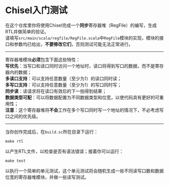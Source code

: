 # Chisel入门测试
在这个仓库里你将使用Chisel完成一个**同步**寄存器堆（RegFile）的编写，生成RTL并做简单的验证。  
请填写`src/main/scala/regfile/RegFile.scala`中`RegFile`模块的实现，模块的接口和参数均已给出，**不要修改它们**，否则测试可能无法正常进行。

***

寄存器堆模块**必须**包含下面这些特性：  
**写优先**：当写口和读口同时访问一个地址时，读口将得到写口的数据，而不是寄存器内的数据；  
**多读口支持**：可以支持任意数量（至少为1）的读口同时读；  
**多写口支持**：可以支持任意数量（至少为1）的写口同时写；  
**同步读**：读请求将在读口有效后的下一拍得到结果；  
**数据类型可配**：可以将数据配置为不同数据类型和位宽，以使代码具有更好的可重用性；  
**注意**：这个寄存器堆将**不会**工作在多个写口同时写一个地址的情况下，不必考虑写口之间的优先级。

***

当你创作完成后，在`build.sc`所在目录下运行：
```
make rtl
```
以产生RTL文件，以检查是否有语法错误；接着你可以运行：
```
make test
```
以执行一个简单的单元测试，这个单元测试将会随机生成一些不同读写口数和数据位宽的寄存器堆模块，并做一些读写测试。
